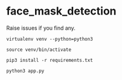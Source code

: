 # face_mask_detection

Raise issues if you find any.
```
virtualenv venv --python=python3

source venv/bin/activate

pip3 install -r requirements.txt

python3 app.py
```
